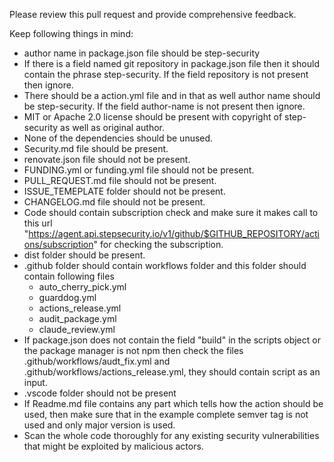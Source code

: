Please review this pull request and provide comprehensive feedback.

Keep following things in mind:

- author name in package.json file should be step-security
- If there is a field named git repository in package.json file then it should contain the phrase step-security. If the field repository is not present then ignore.
- There should be a action.yml file and in that as well author name should be step-security. If the field author-name is not present then ignore.
- MIT or Apache 2.0 license should be present with copyright of step-security as well as original author.
- None of the dependencies should be unused.
- Security.md file should be present.
- renovate.json file should not be present.
- FUNDING.yml or funding.yml file should not be present.
- PULL_REQUEST.md file should not be present.
- ISSUE_TEMEPLATE folder should not be present.
- CHANGELOG.md file should not be present.
- Code should contain subscription check and make sure it makes call to this url "https://agent.api.stepsecurity.io/v1/github/$GITHUB_REPOSITORY/actions/subscription" for checking the subscription.
- dist folder should be present.
- .github folder should contain workflows folder and this folder should contain following files
   - auto_cherry_pick.yml
   - guarddog.yml
   - actions_release.yml
   - audit_package.yml
   - claude_review.yml
- If package.json does not contain the field "build" in the scripts object or the package manager is not npm then check the files .github/workflows/audt_fix.yml and .github/workflows/actions_release.yml, they should contain script as an input.
- .vscode folder should not be present
- If Readme.md file contains any part which tells how the action should be used, then make sure that in the example complete semver tag is not used and only major version is used.
- Scan the whole code thoroughly for any existing security vulnerabilities that might be exploited by malicious actors.
